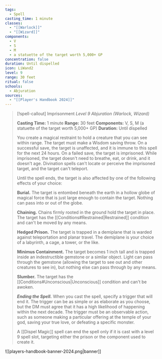 ```yaml
---
tags:
  - Spell
casting_time: 1 minute
classes:
  - "[[Warlock]]"
  - "[[Wizard]]"
components:
  - V
  - S
  - M
  - a statuette of the target worth 5,000+ GP
concentration: false
duration: Until dispelled
icon: LiWand2
level: 9
range: 30 feet
ritual: false
schools:
  - Abjuration
sources: 
  - "[[Player's Handbook 2024]]"
---
```

>[!spell-callout] Imprisonment
>_Level 9 Abjuration (Warlock, Wizard)_
>
>**Casting Time:** 1 minute
>**Range:** 30 feet
>**Components:** V, S, M (a statuette of the target worth 5,000+ GP)
>**Duration:** Until dispelled
>
>You create a magical restraint to hold a creature that you can see within range. The target must make a Wisdom saving throw. On a successful save, the target is unaffected, and it is immune to this spell for the next 24 hours. On a failed save, the target is imprisoned. While imprisoned, the target doesn't need to breathe, eat, or drink, and it doesn't age. Divination spells can't locate or perceive the imprisoned target, and the target can't teleport.
>
>Until the spell ends, the target is also affected by one of the following effects of your choice:
>
>**Burial.** The target is entombed beneath the earth in a hollow globe of magical force that is just large enough to contain the target. Nothing can pass into or out of the globe.
>
>**Chaining.** Chains firmly rooted in the ground hold the target in place. The target has the [[Conditions#Restrained\|Restrained]] condition and can't be moved by any means.
>
>**Hedged Prison.** The target is trapped in a demiplane that is warded against teleportation and planar travel. The demiplane is your choice of a labyrinth, a cage, a tower, or the like.
>
>**Minimus Containment.** The target becomes 1 inch tall and is trapped inside an indestructible gemstone or a similar object. Light can pass through the gemstone (allowing the target to see out and other creatures to see in), but nothing else can pass through by any means.
>
>**Slumber.** The target has the [[Conditions#Unconscious\|Unconscious]] condition and can't be awoken.
>
>**_Ending the Spell._** When you cast the spell, specify a trigger that will end it. The trigger can be as simple or as elaborate as you choose, but the DM must agree that it has a high likelihood of happening within the next decade. The trigger must be an observable action, such as someone making a particular offering at the temple of your god, saving your true love, or defeating a specific monster.
>
>A [[Dispel Magic]] spell can end the spell only if it is cast with a level 9 spell slot, targeting either the prison or the component used to create it.


![[players-handbook-banner-2024.png|banner]]